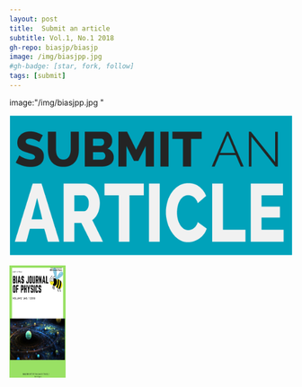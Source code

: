 ```yaml
---
layout: post
title:  Submit an article
subtitle: Vol.1, No.1 2018
gh-repo: biasjp/biasjp
image: /img/biasjpp.jpg
#gh-badge: [star, fork, follow]
tags: [submit]
---
```


image:"/img/biasjpp.jpg "


<a href="https://www.manuscriptlink.com/journals/biasjp"><img border="0" alt="Submit" src="/img/submit.png">

<img src="/img/biasjpp.jpg" alt="BIASJP" style="width:100px;height:200px;">
